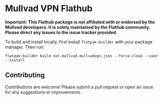 # Mullvad VPN Flathub

**Important: This Flathub package is not affiliated with or endorsed by the Mullvad developers. It is solely maintained by the Flathub community. Please direct any issues to the issue tracker provided.**

To build and install locally, first install `flatpak-builder` with your package manager.
Then run:

```
flatpak-builder build net.mullvad.mullvadvpn.json --force-clean --user --install
```

## Contributing
Contributions are welcome! Please submit a pull request or open an issue for any suggestions or improvements.
